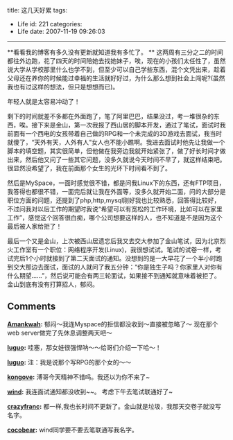 title: 这几天好累
tags:
  - Life
id: 221
categories:
  - Life
date: 2007-11-19 09:26:03
---

**看看我的博客有多久没有更新就知道我有多忙了。
**
这两周有三分之二的时间都往外边跑，花了四天的时间陪她去找她妹子，唉，现在的小孩们太任性了，虽然说大学从学校那里什么也学不到，但至少可以自己学些东西，混个文凭出来，趁着父母还在养你的时候能过幸福的生活就好好过，为什么那么想到社会上闯呢?(虽然我也有过这样的想法，但只是想想而已)。

年轻人就是太容易冲动了！

剩下的时间就差不多都在外面跑了，笔了阿里巴巴，结果没过，考一堆很杂的东西，唉。接下来是金山，第一次我报了西山居的脚本开发，通过了笔试，面试时我前面有一个西电的女孩带着自己做的RPG和一个未完成的3D游戏去面试，我当时就傻了，“天外有天，人外有人”女人也不能小瞧啊。我进去面试时他先让我做一个脚本的填空题，其实很简单，但他做在我旁边我就开始紧张了，做了好长时间才做出来，然后他又问了一些其它问题，没多久就说今天时间不早了，就这样结束吧。很显然没希望了，我在前面那个女生的光环下时间看不到了。

然后是MySpace，一面时感觉很不错，都是问我Linux下的东西，还有FTP项目，我答得也都很不错，一面完后就让我在外面等，没多久就开始二面，问的大部分是职位方面的问题，还提到了php,http,mysql刚好我也比较熟悉，回答得比较好，不过问我对以后工作的期望时我说“希望可以有宽松的工作环境，比如可以在家里工作”，感觉这个回答很白痴，哪个公司想要这样的人，也不知道是不是因为这个最后被人家给拒了！

最后一个又是金山，上次被西山居遗忘后我又去交大参加了金山笔试，因为北京烈火工作室有一个职位：网络程序开发(Linux)，我很想试试。笔试的试卷一样，考试完后1个小时就接到了第二天面试的通知。没想到的是一大早花了一个半小时跑到交大那边去面试，面试的人就问了我五分钟：“你是独生子吗？你家里人对你有什么期望……”，然后说可能会有两三轮面试，如果接不到通知就意味着被拒了。金山到底有没有打算招人，郁闷。
## Comments

**[Amankwah](#2389 "2007-11-19 10:27:42"):** 郁闷～我连Myspace的拒信都没收到～直接被忽略了～ 现在那个web server做完了先休息调整两天吧～

**[luguo](#2391 "2007-11-19 11:07:45"):** 哇塞，那女娃很强悍呐～～给哥们介绍一下哈～！

**[luguo](#2392 "2007-11-19 11:09:05"):** 注：我是说那个写RPG的那个女的～～

**[kongove](#2397 "2007-11-19 22:24:25"):** 溥哥今天精神不错吗。我还以为你不来了~

**[wind](#2393 "2007-11-19 12:35:31"):** 我连面试通知都没收到~~。 考虑下午去笔试联通好了~

**[crazyfranc](#2394 "2007-11-19 13:24:07"):** 都一样,我也长时间不更新了。金山就是垃圾，我那天交卷子就没写名字。

**[cocobear](#2395 "2007-11-19 13:26:47"):** wind同学要不要去笔联通写我名字。

